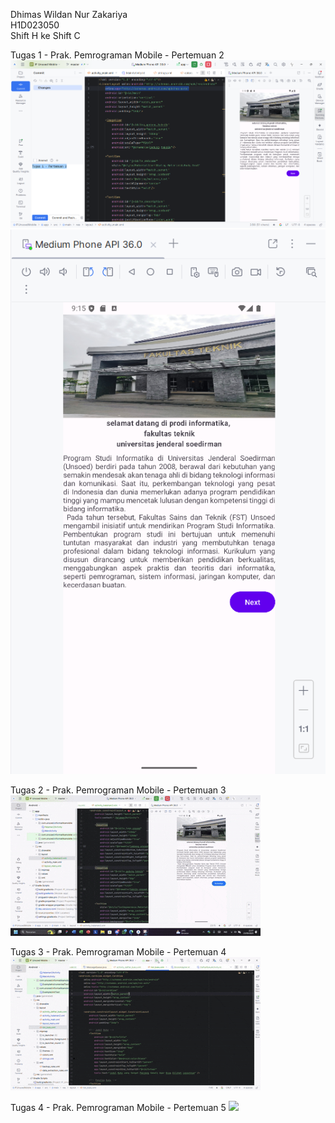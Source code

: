 Dhimas Wildan Nur Zakariya <br>
H1D023050 <br>
Shift H ke Shift C <br>

Tugas 1 - Prak. Pemrograman Mobile - Pertemuan 2
![](BerkasScreenshots/gambar1.png)
![](BerkasScreenshots/gambar2.png)

Tugas 2 - Prak. Pemrograman Mobile - Pertemuan 3
![](BerkasScreenshots/video1.gif)

Tugas 3 - Prak. Pemrograman Mobile - Pertemuan 4
![](BerkasScreenshots/video2.gif)

Tugas 4 - Prak. Pemrograman Mobile - Pertemuan 5
![](BerkasScreenshots/video3.gif)

